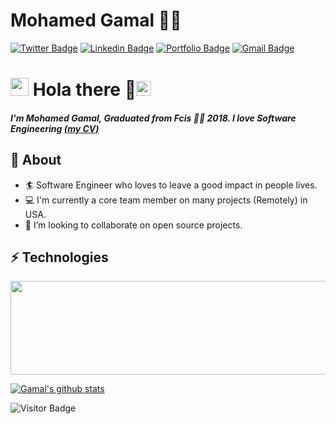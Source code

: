 # Mohamed Gamal 👨‍💻
[![Twitter Badge](https://img.shields.io/badge/@abu_galala-30302f?style=flat&logo=twitter&logoColor=blue)](https://twitter.com/abu_galala)
[![Linkedin Badge](https://img.shields.io/badge/mohamedabugalala-30302f?style=flat&logo=linkedin&logoColor=white)](https://linkedin.com/in/mohamedabugalala)
[![Portfolio Badge](https://img.shields.io/badge/mohamedGamalAbuGalala-informational)](https://codetrace.com/users/mohamedGamalAbuGalala)
[![Gmail Badge](https://img.shields.io/badge/mohamed.abugalala@gmai.com-30302f?style=flat&logo=Gmail&logoColor=red)](mailto:mohamed.abugalala@gmai.com)


# <img src="https://github.com/TheDudeThatCode/TheDudeThatCode/blob/master/Assets/Hi.gif" width="29px"> Hola there 👋<img src="https://github.com/TheDudeThatCode/TheDudeThatCode/blob/master/Assets/Earth.gif" width="24px">           
##### I'm Mohamed Gamal, Graduated from Fcis 👨‍💻 2018. I love Software Engineering [(my CV)](https://github.com/mohamedGamalAbuGalala/mohamedGamalAbuGalala/blob/master/Mohamed&#32;Gamal-&#32;Software&#32;Engineer.pdf)

## 🧐 About
- 🏄‍ Software Engineer who loves to leave a good impact in people lives.
- 💻 I'm currently a core team member on many projects (Remotely) in USA.
- 👯 I’m looking to collaborate on open source projects.


## ⚡ Technologies

<a href="https://codetrace.com/users/mohamedGamalAbuGalala"><img src="https://codetrace.com/widget/mohamedGamalAbuGalala" width="660" height="150" /></a>


[![Gamal's github stats](https://github-readme-stats.vercel.app/api?username=mohamedGamalAbuGalala&count_private=true&show_icons=true&title_color=fff&icon_color=79ff97&text_color=9f9f9f&bg_color=151515)]()

![Visitor Badge](https://visitor-badge.laobi.icu/badge?page_id=mohamedGamalAbuGalala)


<!--
### Hi there 👋
##### Check my [CV](https://github.com/mohamedGamalAbuGalala/mohamedGamalAbuGalala/blob/master/Mohamed&#32;Gamal-&#32;Software&#32;Engineer.pdf)

- 🔭 I’m currently working on Project with(Node with typescript, Prisma, react)
- ⚡ Fun fact: You don't know what you don't know :joy:

- 🌱 I’m currently learning
    * [Microsrvice with node.js](https://www.udemy.com/course/microservices-with-node-js-and-react/)
    
- 🌱 I love to learn new things and ready to help others.
- 🎨 In my free time, you'll find me listening music or watching some series.
- 💬 Ask me about Anything around js world, maybe I can help or learn about new stuff.

<img align="right" alt="GIF" src="https://miro.medium.com/max/875/1*Urc28sbnORGOW5oyohQ06g.gif" width="340px" />


![JavaScript](https://img.shields.io/badge/-JavaScript-black?style=flat-square&logo=javascript)
![Nodejs](https://img.shields.io/badge/-Nodejs-black?style=flat-square&logo=Node.js)
![React](https://img.shields.io/badge/-React-black?style=flat-square&logo=react)
![Redux](https://img.shields.io/badge/-Redux-black?style=flat-square&logo=Redux)
![TypeScript](https://img.shields.io/badge/-TypeScript-007ACC?style=flat-square&logo=typescript)
![GraphQL](https://img.shields.io/badge/-GraphQL-E10098?style=flat-square&logo=graphql)
![Apollo GraphQL](https://img.shields.io/badge/-Apollo%20GraphQL-311C87?style=flat-square&logo=apollo-graphql)
![Type GraphQL](https://img.shields.io/badge/-Type%20GraphQL-311C87?style=flat-square&logo=type-graphql)
![MongoDB](https://img.shields.io/badge/-MongoDB-black?style=flat-square&logo=mongodb)
![Elastic Search](https://img.shields.io/badge/-elastic-black?style=flat-square&logo=elastic)
![CSS3](https://img.shields.io/badge/-CSS3-1572B6?style=flat-square&logo=css3)
![PostgreSQL](https://img.shields.io/badge/-PostgreSQL-336791?style=flat-square&logo=postgresql)
![MySQL](https://img.shields.io/badge/-MySQL-black?style=flat-square&logo=mysql)
![Heroku](https://img.shields.io/badge/-Heroku-430098?style=flat-square&logo=heroku)
![Docker](https://img.shields.io/badge/-Docker-black?style=flat-square&logo=docker)
![Amazon AWS](https://img.shields.io/badge/Amazon%20AWS-232F3E?style=flat-square&logo=amazon-aws)
![Git](https://img.shields.io/badge/-Git-black?style=flat-square&logo=git)
![GitHub](https://img.shields.io/badge/-GitHub-181717?style=flat-square&logo=github)
![GitLab](https://img.shields.io/badge/-GitLab-FCA121?style=flat-square&logo=gitlab)
![BitBucket](https://img.shields.io/badge/-BitBucket-darkblue?style=flat-square&logo=bitbucket)

-->

<!--
**mohamedGamalAbuGalala/mohamedGamalAbuGalala** is a ✨ _special_ ✨ repository because its `README.md` (this file) appears on your GitHub profile.

Here are some ideas to get you started:

- 🔭 I’m currently working on ...
- 🌱 I’m currently learning ...
- 👯 I’m looking to collaborate on ...
- 🤔 I’m looking for help with ...
- 💬 Ask me about ...
- 📫 How to reach me: ...
- 😄 Pronouns: ...
- ⚡ Fun fact: ...
-->
